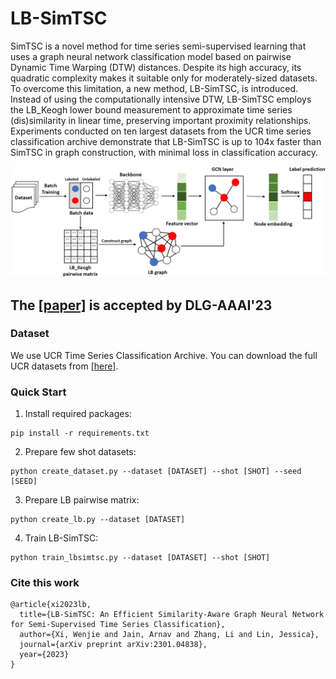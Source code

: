 # LB-SimTSC
SimTSC is a novel method for time series semi-supervised learning that uses a graph neural network classification model based on pairwise Dynamic Time Warping (DTW) distances. Despite its high accuracy, its quadratic complexity makes it suitable only for moderately-sized datasets. To overcome this limitation, a new method, LB-SimTSC, is introduced. Instead of using the computationally intensive DTW, LB-SimTSC employs the LB_Keogh lower bound measurement to approximate time series (dis)similarity in linear time, preserving important proximity relationships. Experiments conducted on ten largest datasets from the UCR time series classification archive demonstrate that LB-SimTSC is up to 104x faster than SimTSC in graph construction, with minimal loss in classification accuracy.

![Overall Architecture](overview.png)

## The [[paper]](https://arxiv.org/abs/2301.04838) is accepted by DLG-AAAI'23

### Dataset
We use UCR Time Series Classification Archive. You can download the full UCR datasets from [[here]](https://www.cs.ucr.edu/~eamonn/time_series_data_2018/).

### Quick Start 
1. Install required packages:
``` 
pip install -r requirements.txt
```
2. Prepare few shot datasets:
``` 
python create_dataset.py --dataset [DATASET] --shot [SHOT] --seed [SEED]
```
3. Prepare LB pairwise matrix:
``` 
python create_lb.py --dataset [DATASET]
```
4. Train LB-SimTSC:
```
python train_lbsimtsc.py --dataset [DATASET] --shot [SHOT]
```

### Cite this work
```
@article{xi2023lb,
  title={LB-SimTSC: An Efficient Similarity-Aware Graph Neural Network for Semi-Supervised Time Series Classification},
  author={Xi, Wenjie and Jain, Arnav and Zhang, Li and Lin, Jessica},
  journal={arXiv preprint arXiv:2301.04838},
  year={2023}
}
```
